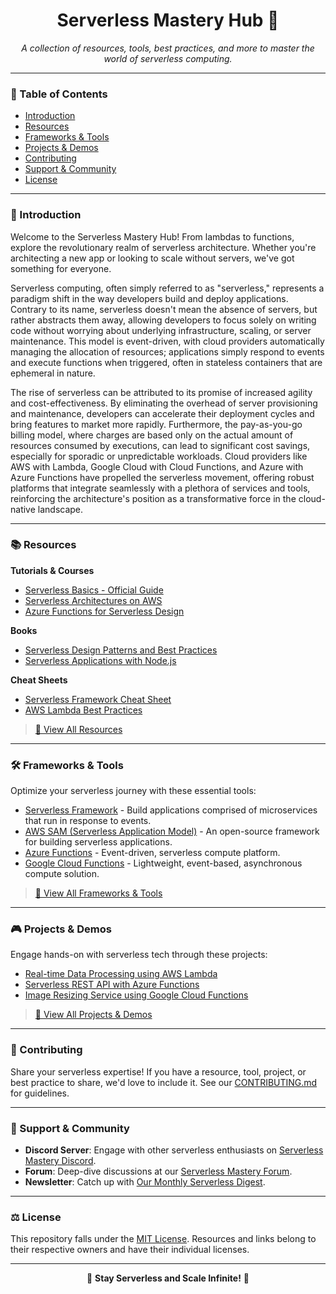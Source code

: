 <div align="center">

# Serverless Mastery Hub 🚀
_A collection of resources, tools, best practices, and more to master the world of serverless computing._

</div>

---

### 📘 Table of Contents
- [Introduction](#🌌-introduction)
- [Resources](#📚-resources)
- [Frameworks & Tools](#🛠-frameworks--tools)
- [Projects & Demos](#🎮-projects--demos)
- [Contributing](#👥-contributing)
- [Support & Community](#🤝-support--community)
- [License](#⚖️-license)

---

### 🌌 Introduction
Welcome to the Serverless Mastery Hub! From lambdas to functions, explore the revolutionary realm of serverless architecture. Whether you're architecting a new app or looking to scale without servers, we've got something for everyone.

Serverless computing, often simply referred to as "serverless," represents a paradigm shift in the way developers build and deploy applications. Contrary to its name, serverless doesn't mean the absence of servers, but rather abstracts them away, allowing developers to focus solely on writing code without worrying about underlying infrastructure, scaling, or server maintenance. This model is event-driven, with cloud providers automatically managing the allocation of resources; applications simply respond to events and execute functions when triggered, often in stateless containers that are ephemeral in nature.

The rise of serverless can be attributed to its promise of increased agility and cost-effectiveness. By eliminating the overhead of server provisioning and maintenance, developers can accelerate their deployment cycles and bring features to market more rapidly. Furthermore, the pay-as-you-go billing model, where charges are based only on the actual amount of resources consumed by executions, can lead to significant cost savings, especially for sporadic or unpredictable workloads. Cloud providers like AWS with Lambda, Google Cloud with Cloud Functions, and Azure with Azure Functions have propelled the serverless movement, offering robust platforms that integrate seamlessly with a plethora of services and tools, reinforcing the architecture's position as a transformative force in the cloud-native landscape.

---

### 📚 Resources
**Tutorials & Courses**
- [Serverless Basics - Official Guide](https://serverless.com/learn/quick-start/)
- [Serverless Architectures on AWS](https://path.to/course)
- [Azure Functions for Serverless Design](https://path.to/course)

**Books**
- [Serverless Design Patterns and Best Practices](https://path.to/book)
- [Serverless Applications with Node.js](https://path.to/book)

**Cheat Sheets**
- [Serverless Framework Cheat Sheet](https://path.to/cheatsheet)
- [AWS Lambda Best Practices](https://path.to/resource)

> [🔗 View All Resources](#)

---

### 🛠 Frameworks & Tools
Optimize your serverless journey with these essential tools:
- [Serverless Framework](https://www.serverless.com/) - Build applications comprised of microservices that run in response to events.
- [AWS SAM (Serverless Application Model)](https://aws.amazon.com/serverless/sam/) - An open-source framework for building serverless applications.
- [Azure Functions](https://azure.microsoft.com/en-us/services/functions/) - Event-driven, serverless compute platform.
- [Google Cloud Functions](https://cloud.google.com/functions) - Lightweight, event-based, asynchronous compute solution.

> [🔗 View All Frameworks & Tools](#)

---

### 🎮 Projects & Demos
Engage hands-on with serverless tech through these projects:
- [Real-time Data Processing using AWS Lambda](https://path.to/demo)
- [Serverless REST API with Azure Functions](https://path.to/demo)
- [Image Resizing Service using Google Cloud Functions](https://path.to/demo)

> [🔗 View All Projects & Demos](#)

---

### 👥 Contributing
Share your serverless expertise! If you have a resource, tool, project, or best practice to share, we'd love to include it. See our [CONTRIBUTING.md](#) for guidelines.

---

### 🤝 Support & Community
- **Discord Server**: Engage with other serverless enthusiasts on [Serverless Mastery Discord](#).
- **Forum**: Deep-dive discussions at our [Serverless Mastery Forum](#).
- **Newsletter**: Catch up with [Our Monthly Serverless Digest](#).

---

### ⚖️ License
This repository falls under the [MIT License](#). Resources and links belong to their respective owners and have their individual licenses.

---

<div align="center">

🌟 **Stay Serverless and Scale Infinite!** 🌟

</div>
